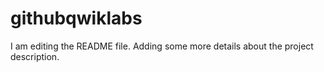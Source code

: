 # githubqwiklabs
I am editing the README file. Adding some more details about the project description.
